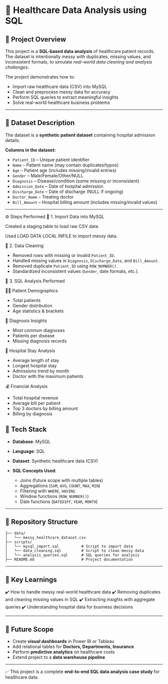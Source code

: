

# 🏥 Healthcare Data Analysis using SQL

## 📌 Project Overview

This project is a **SQL-based data analysis** of healthcare patient records.
The dataset is intentionally messy with duplicates, missing values, and inconsistent formats, to simulate *real-world data cleaning and analysis challenges*.

The project demonstrates how to:

* Import raw healthcare data (CSV) into MySQL
* Clean and preprocess messy data for accuracy
* Perform SQL queries to extract meaningful insights
* Solve real-world healthcare business problems

---

## 📂 Dataset Description

The dataset is a **synthetic patient dataset** containing hospital admission details.

**Columns in the dataset:**

* `Patient_ID` – Unique patient identifier
* `Name` – Patient name (may contain duplicates/typos)
* `Age` – Patient age (includes missing/invalid entries)
* `Gender` – Male/Female/Other/NULL
* `Diagnosis` – Disease/condition (some missing or inconsistent)
* `Admission_Date` – Date of hospital admission
* `Discharge_Date` – Date of discharge (NULL if ongoing)
* `Doctor_Name` – Treating doctor
* `Bill_Amount` – Hospital billing amount (includes missing/invalid values)

---

⚙️ Steps Performed
🔹 1. Import Data into MySQL

Created a staging table to load raw CSV data.

Used LOAD DATA LOCAL INFILE to import messy data.

🔹 2. Data Cleaning

* Removed rows with missing or invalid `Patient_ID`.
* Handled missing values in `Diagnosis`, `Discharge_Date`, and `Bill_Amount`.
* Removed duplicate `Patient_ID` using `ROW_NUMBER()`.
* Standardized inconsistent values (`Gender`, date formats, etc.).

🔹 3. SQL Analysis Performed

👨‍⚕️ Patient Demographics

* Total patients
* Gender distribution
* Age statistics & brackets

🦠 Diagnosis Insights

* Most common diagnoses
* Patients per disease
* Missing diagnosis records

🏥 Hospital Stay Analysis

* Average length of stay
* Longest hospital stay
* Admissions trend by month
* Doctor with the maximum patients

💰 Financial Analysis

* Total hospital revenue
* Average bill per patient
* Top 3 doctors by billing amount
* Billing by diagnosis


## 🚀 Tech Stack

* **Database**: MySQL
* **Language**: SQL
* **Dataset**: Synthetic healthcare data (CSV)
* **SQL Concepts Used**:

  * Joins (future scope with multiple tables)
  * Aggregations (`SUM`, `AVG`, `COUNT`, `MAX`, `MIN`)
  * Filtering with `WHERE`, `HAVING`
  * Window functions (`ROW_NUMBER()`)
  * Date functions (`DATEDIFF`, `YEAR`, `MONTH`)

---

## 📎 Repository Structure

```
├── data/
│   └── messy_healthcare_dataset.csv
├── scripts/
│   └── mysql_import.sql          # Script to import data
│   └── data_cleaning.sql         # Script to clean messy data
│   └── analysis_queries.sql      # SQL queries for analysis
├── README.md                     # Project documentation
```

---

## 📌 Key Learnings

✔️ How to handle messy real-world healthcare data
✔️ Removing duplicates and cleaning missing values in SQL
✔️ Extracting insights with aggregate queries
✔️ Understanding hospital data for business decisions

---

## 📢 Future Scope

* Create **visual dashboards** in Power BI or Tableau
* Add relational tables for **Doctors, Departments, Insurance**
* Perform **predictive analytics** on healthcare costs
* Extend project to a **data warehouse pipeline**

---

✅ This project is a complete **end-to-end SQL data analysis case study** for healthcare data.


